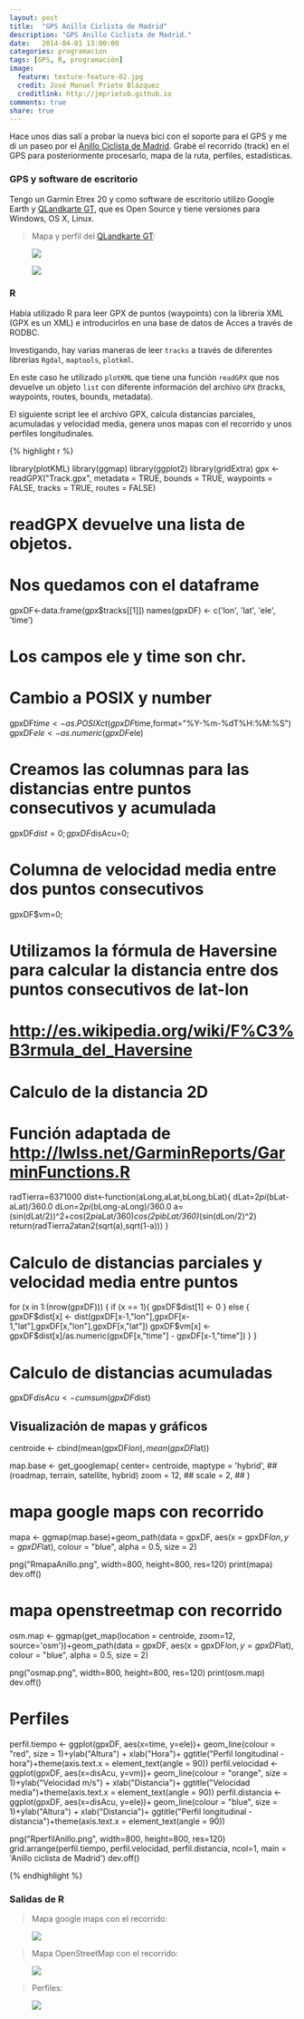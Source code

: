 ```yaml
---
layout: post
title:  "GPS Anillo Ciclista de Madrid"
description: "GPS Anillo Ciclista de Madrid."
date:   2014-04-01 13:00:00
categories: programacion
tags: [GPS, R, programación]
image:
  feature: texture-feature-02.jpg
  credit: José Manuel Prieto Blázquez
  creditlink: http://jmprietob.github.io
comments: true
share: true
---
```


Hace unos días salí a probar la nueva bici con el soporte para el GPS y me di un paseo por el [Anillo Ciclista de Madrid](http://www.anilloverdeciclista.es/). Grabé el recorrido (track) en el GPS para posteriormente procesarlo, mapa de la ruta, perfiles, estadísticas.

### GPS y software de escritorio

Tengo un Garmin Etrex 20 y como software de escritorio utilizo Google Earth y [QLandkarte GT](http://www.qlandkarte.org/), que es Open Source y tiene versiones para Windows, OS X, Linux.

> Mapa y perfil del [QLandkarte GT](http://www.qlandkarte.org/):

<figure>
	<img src="/images/anillo.png">
</figure>

<figure>
	<img src="/images/perfilanillo.png">
</figure>

### R

Había utilizado R para leer GPX de puntos (waypoints) con la librería XML (GPX es un XML) e introducirlos en una base de datos de Acces a través de RODBC.

Investigando, hay varias maneras de leer `tracks` a través de diferentes librerías `Rgdal`, `maptools`, `plotkml`. 

En este caso he utilizado `plotKML` que tiene una función `readGPX` que nos devuelve un objeto `list` con diferente información del archivo `GPX` (tracks, waypoints, routes, bounds, metadata).

El siguiente script lee el archivo GPX, calcula distancias parciales, acumuladas y velocidad media, genera unos mapas con el recorrido y unos perfiles longitudinales.

{% highlight r %}

library(plotKML)
library(ggmap)
library(ggplot2)
library(gridExtra)
gpx <- readGPX("Track.gpx", metadata = TRUE, bounds = TRUE, 
        waypoints = FALSE, tracks = TRUE, routes = FALSE)
# readGPX devuelve una lista de objetos.
# Nos quedamos con el dataframe
gpxDF<-data.frame(gpx$tracks[[1]])
names(gpxDF) <- c('lon', 'lat', 'ele', 'time')
# Los campos ele y time son chr.
# Cambio a POSIX y number
gpxDF$time <- as.POSIXct(gpxDF$time,format="%Y-%m-%dT%H:%M:%S")
gpxDF$ele <- as.numeric(gpxDF$ele)
# Creamos las columnas para las distancias entre puntos consecutivos y acumulada
gpxDF$dist=0;
gpxDF$disAcu=0;
# Columna de velocidad media entre dos puntos consecutivos
gpxDF$vm=0;

# Utilizamos la fórmula de Haversine para calcular la distancia entre dos puntos consecutivos de lat-lon
# http://es.wikipedia.org/wiki/F%C3%B3rmula_del_Haversine
# Calculo de la distancia 2D
# Función adaptada de http://lwlss.net/GarminReports/GarminFunctions.R
radTierra=6371000
dist<-function(aLong,aLat,bLong,bLat){
  dLat=2*pi*(bLat-aLat)/360.0
  dLon=2*pi*(bLong-aLong)/360.0
  a=(sin(dLat/2))^2+cos(2*pi*aLat/360)*cos(2*pi*bLat/360)*(sin(dLon/2)^2)
  return(radTierra*2*atan2(sqrt(a),sqrt(1-a)))
}

# Calculo de distancias parciales y velocidad media entre puntos
for (x in 1:(nrow(gpxDF))) {
  if (x == 1){
    gpxDF$dist[1] <- 0
  }
  else {
    gpxDF$dist[x] <- dist(gpxDF[x-1,"lon"],gpxDF[x-1,"lat"],gpxDF[x,"lon"],gpxDF[x,"lat"])
    gpxDF$vm[x] <- gpxDF$dist[x]/as.numeric(gpxDF[x,"time"] - gpxDF[x-1,"time"])
  }
 }
# Calculo de distancias acumuladas
gpxDF$disAcu <- cumsum(gpxDF$dist)

## Visualización de mapas y gráficos
centroide <- cbind(mean(gpxDF$lon),mean(gpxDF$lat))

map.base <- get_googlemap(
  center= centroide,
  maptype = 'hybrid', ## (roadmap, terrain, satellite, hybrid)
  zoom = 12, ## 
  scale = 2, ## 
)
# mapa google maps con recorrido
mapa <- ggmap(map.base)+geom_path(data = gpxDF, aes(x = gpxDF$lon, y = gpxDF$lat), colour = "blue", alpha = 0.5, size = 2)

png("RmapaAnillo.png", width=800, height=800, res=120)
print(mapa)
dev.off()
# mapa openstreetmap con recorrido
osm.map <- ggmap(get_map(location = centroide, zoom=12, source='osm'))+geom_path(data = gpxDF, aes(x = gpxDF$lon, y = gpxDF$lat), colour = "blue", alpha = 0.5, size = 2)

png("osmap.png", width=800, height=800, res=120)
print(osm.map)
dev.off()
# Perfiles
perfil.tiempo <- ggplot(gpxDF, aes(x=time, y=ele))+ geom_line(colour = "red", size = 1)+ylab("Altura") + xlab("Hora")+ ggtitle("Perfil longitudinal - hora")+theme(axis.text.x = element_text(angle = 90))
perfil.velocidad <- ggplot(gpxDF, aes(x=disAcu, y=vm))+ geom_line(colour = "orange", size = 1)+ylab("Velocidad m/s") + xlab("Distancia")+ ggtitle("Velocidad media")+theme(axis.text.x = element_text(angle = 90))
perfil.distancia <- ggplot(gpxDF, aes(x=disAcu, y=ele))+ geom_line(colour = "blue", size = 1)+ylab("Altura") + xlab("Distancia")+ ggtitle("Perfil longitudinal - distancia")+theme(axis.text.x = element_text(angle = 90))

png("RperfilAnillo.png", width=800, height=800, res=120)
grid.arrange(perfil.tiempo, perfil.velocidad, perfil.distancia, ncol=1, main = 'Anillo ciclista de Madrid')
dev.off()

{% endhighlight %}

### Salidas de R

> Mapa google maps con el recorrido:

<figure>
	<img src="/images/RmapaAnillo.png">
</figure>

> Mapa OpenStreetMap con el recorrido:

<figure>
	<img src="/images/osmap.png">
</figure>

> Perfiles:

<figure>
	<img src="/images/RperfilAnillo.png">
</figure>

